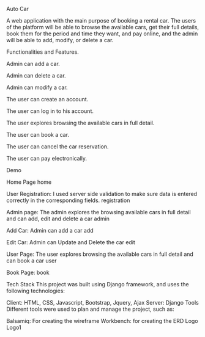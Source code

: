 Auto Car

A web application with the main purpose of booking a rental car. The users of the platform will be able to browse the available cars, get their full details, book them for the period and time they want, and pay online, and the admin will be able to add, modify, or delete a car.

Functionalities and Features.

Admin can add a car.

Admin can delete a car.

Admin can modify a car.

The user can create an account.

The user can log in to his account.

The user explores browsing the available cars in full detail.

The user can book a car.

The user can cancel the car reservation.

The user can pay electronically.

Demo

Home Page
home

User Registration:
I used server side validation to make sure data is entered correctly in the corresponding fields.
registration

Admin page:
The admin explores the browsing available cars in full detail and can add, edit and delete a car
admin

Add Car:
Admin can add a car
add

Edit Car:
Admin can Update and Delete the car
edit

User Page:
The user explores browsing the available cars in full detail and can book a car
user

Book Page:
book

Tech Stack
This project was built using Django framework, and uses the following technologies:

Client: HTML, CSS, Javascript, Bootstrap, Jquery, Ajax
Server: Django
Tools
Different tools were used to plan and manage the project, such as:

Balsamiq: For creating the wireframe
Workbench: for creating the ERD
Logo
Logo1
